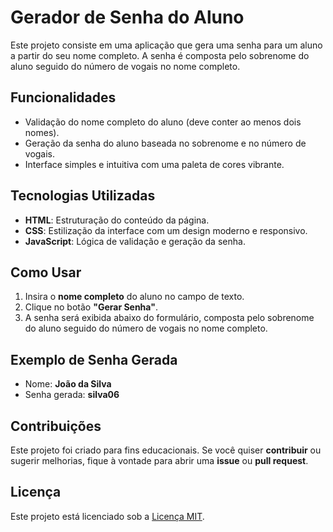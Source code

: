 # Gerador de Senha do Aluno

Este projeto consiste em uma aplicação que gera uma senha para um aluno a partir do seu nome completo. A senha é composta pelo sobrenome do aluno seguido do número de vogais no nome completo.

## Funcionalidades

- Validação do nome completo do aluno (deve conter ao menos dois nomes).
- Geração da senha do aluno baseada no sobrenome e no número de vogais.
- Interface simples e intuitiva com uma paleta de cores vibrante.

## Tecnologias Utilizadas

- **HTML**: Estruturação do conteúdo da página.
- **CSS**: Estilização da interface com um design moderno e responsivo.
- **JavaScript**: Lógica de validação e geração da senha.

## Como Usar

1. Insira o **nome completo** do aluno no campo de texto.
2. Clique no botão **"Gerar Senha"**.
3. A senha será exibida abaixo do formulário, composta pelo sobrenome do aluno seguido do número de vogais no nome completo.

## Exemplo de Senha Gerada

- Nome: **João da Silva**
- Senha gerada: **silva06**

## Contribuições

Este projeto foi criado para fins educacionais. Se você quiser **contribuir** ou sugerir melhorias, fique à vontade para abrir uma **issue** ou **pull request**.

## Licença

Este projeto está licenciado sob a [Licença MIT](https://opensource.org/licenses/MIT).
